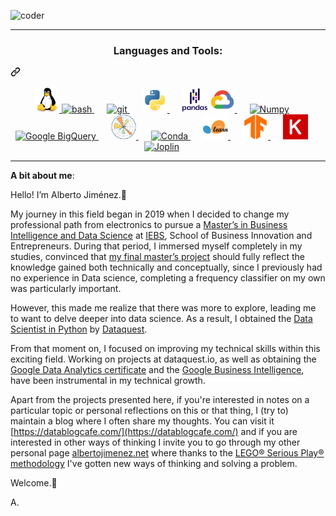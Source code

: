 ![coder](https://media.giphy.com/media/dWesBcTLavkZuG35MI/giphy.gif)

---

<div class="markdown-heading" dir="auto"><h3 align="center" class="heading-element" dir="auto">Languages and Tools:</h3><a id="user-content-languages-and-tools" class="anchor" aria-label="Permalink: Languages and Tools:" href="#languages-and-tools"><svg class="octicon octicon-link" viewBox="0 0 16 16" version="1.1" width="16" height="16" aria-hidden="true"><path d="m7.775 3.275 1.25-1.25a3.5 3.5 0 1 1 4.95 4.95l-2.5 2.5a3.5 3.5 0 0 1-4.95 0 .751.751 0 0 1 .018-1.042.751.751 0 0 1 1.042-.018 1.998 1.998 0 0 0 2.83 0l2.5-2.5a2.002 2.002 0 0 0-2.83-2.83l-1.25 1.25a.751.751 0 0 1-1.042-.018.751.751 0 0 1-.018-1.042Zm-4.69 9.64a1.998 1.998 0 0 0 2.83 0l1.25-1.25a.751.751 0 0 1 1.042.018.751.751 0 0 1 .018 1.042l-1.25 1.25a3.5 3.5 0 1 1-4.95-4.95l2.5-2.5a3.5 3.5 0 0 1 4.95 0 .751.751 0 0 1-.018 1.042.751.751 0 0 1-1.042.018 1.998 1.998 0 0 0-2.83 0l-2.5 2.5a1.998 1.998 0 0 0 0 2.83Z"></path></svg></a></div>

<p align="center" dir="auto"> 

<a href="https://www.gnu.org/software/bash/" rel="nofollow"> 
  <img src="https://raw.githubusercontent.com/devicons/devicon/master/icons/linux/linux-original.svg" alt="linux" width="40" height="40" style="max-width: 100%;"> <a href="https://www.gnu.org/software/bash/bash.html" rel="nofollow"> <img src="https://github.com/odb/official-bash-logo/blob/master/assets/Logos/Icons/PNG/64x64.png" alt="bash" width="40" height="40" style="max-width: 100%;"> <span style="margin-right: 20px;"></span> </a> <a href="https://git-scm.com/" rel="nofollow"> <img src="https://git-scm.com/images/logos/downloads/Git-Icon-Black.png" alt="git" width="40" height="40" data-canonical-src="https://www.vectorlogo.zone/logos/git-scm/git-scm-icon.svg" style="max-width: 100%;"> <span style="margin-right: 20px;"></span> </a> <a href="https://www.python.org/" rel="nofollow"> <img src="https://github.com/devicons/devicon/blob/master/icons/python/python-original.svg" alt="python" width="40" height="40" style="max-width: 100%;"> <a href="https://pandas.pydata.org/" rel="nofollow"> <span style="margin-right: 20px;"></span> </a><img src="https://github.com/devicons/devicon/blob/master/icons/pandas/pandas-original-wordmark.svg" alt="Pandas" width="40" height="40" style="max-width: 100%;"> <a href="https://cloud.google.com/" rel="nofollow"> <img src="https://github.com/devicons/devicon/blob/master/icons/googlecloud/googlecloud-original.svg" alt="Google Cloud" width="40" height="40" style="max-width: 100%;"> <span style="margin-right: 20px;"></span> </a> <a href="https://numpy.org/" rel="nofollow"> <img src="https://www.vectorlogo.zone/logos/numpy/numpy-icon.svg" alt="Numpy" width="40" height="40" style="max-width: 100%;"> <span style="margin-right: 20px;"></span> </a> <a href="https://cloud.google.com/bigquery/" rel="nofollow"> <img src="https://www.vectorlogo.zone/logos/google_bigquery/google_bigquery-icon.svg" alt="Google BigQuery" width="40" height="40" style="max-width: 100%;"> <span style="margin-right: 20px;"></span> </a> <a href="https://matplotlib.org/stable/" rel="nofollow"> <img src="https://github.com/devicons/devicon/blob/master/icons/matplotlib/matplotlib-original.svg" alt="Matplotlib" width="40" height="40" style="max-width: 100%;">  <span style="margin-right: 20px;"></span> </a> <a href="https://anaconda.org/" rel="nofollow"> <img src="https://upload.wikimedia.org/wikipedia/commons/e/ea/Conda_logo.svg" alt="Conda" width="40" height="40" style="max-width: 100%;"> <span style="margin-right: 20px;"></span> </a> <a href="https://scikit-learn.org/stable/index.html" rel="nofollow"> <img src="https://github.com/devicons/devicon/blob/master/icons/scikitlearn/scikitlearn-original.svg" alt="scikitlearn" width="40" height="40" style="max-width: 100%;"> <span style="margin-right: 20px;"></span> </a> <a href="https://www.tensorflow.org/?hl=es" rel="nofollow"> <img src="https://github.com/devicons/devicon/blob/master/icons/tensorflow/tensorflow-original.svg" alt="TensorFlow" width="40" height="40" style="max-width: 100%;"> <span style="margin-right: 20px;"></span> </a> <a href="https://keras.io/" rel="nofollow"> <img src="https://github.com/devicons/devicon/blob/master/icons/keras/keras-original.svg" alt="Keras" width="40" height="40" style="max-width: 100%;"> <span style="margin-right: 20px;"></span> </a> <a href="https://joplinapp.org/" rel="nofollow"> <img src="https://www.noteapps.ca/content/images/2023/01/Joplin-logo.png" alt="Joplin" width="40" height="40" style="max-width: 100%;"> <span style="margin-right: 20px;"></span> </a>


---

**A bit about me**:

Hello! I’m Alberto Jiménez.👋

My journey in this field began in 2019 when I decided to change my professional path from electronics to pursue a [Master’s in Business Intelligence and Data Science](https://accounts.iebschool.com/mi-diploma/abaa0886b52591b851a33c17b4653f20/) at [IEBS](https://www.iebschool.com/), School of Business Innovation and Entrepreneurs. During that period, I immersed myself completely in my studies, convinced that [my final master’s project](https://datablogcafe.com/wp-content/uploads/2023/09/Clasificacion_frecuencial-2.pdf) should fully reflect the knowledge gained both technically and conceptually, since I previously had no experience in Data science, completing a frequency classifier on my own was particularly important.

However, this made me realize that there was more to explore, leading me to want to delve deeper into data science. As a result, I obtained the [Data Scientist in Python](https://app.dataquest.io/view_cert/UAGTJIPHITLCLNO8B7X3) by [Dataquest](https://www.dataquest.io/).


From that moment on, I focused on improving my technical skills within this exciting field. Working on projects at dataquest.io, as well as obtaining the [Google Data Analytics certificate](https://coursera.org/share/e330e85b9a469d87b9f8729bb552f095) and the [Google Business Intelligence](https://www.coursera.org/account/accomplishments/professional-cert/LLQOZY2Q1TDY), have been instrumental in my technical growth.


Apart from the projects presented here, if you're interested in notes on a particular topic or personal reflections on this or that thing, I (try to) maintain a blog where I often share my thoughts. You can visit it [https://datablogcafe.com/](https://datablogcafe.com/) and if you are interested in other ways of thinking I invite you to go through my other personal page [albertojimenez.net](https://albertojimenez.net/en/) where thanks to the [LEGO® Serious Play® methodology](https://www.lego.com/en-gb/themes/serious-play/background) I've gotten new ways of thinking and solving a problem.


Welcome.🤝

A.
